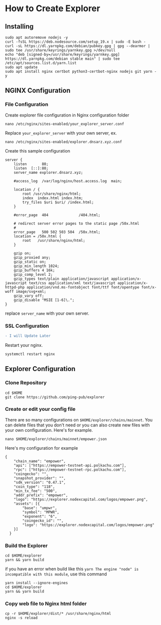 # How to Create Explorer
## Installing
```
sudo apt autoremove nodejs -y
curl -fsSL https://deb.nodesource.com/setup_19.x | sudo -E bash -
curl -sL https://dl.yarnpkg.com/debian/pubkey.gpg | gpg --dearmor | sudo tee /usr/share/keyrings/yarnkey.gpg >/dev/null
echo "deb [signed-by=/usr/share/keyrings/yarnkey.gpg] https://dl.yarnpkg.com/debian stable main" | sudo tee /etc/apt/sources.list.d/yarn.list
sudo apt update
sudo apt install nginx certbot python3-certbot-nginx nodejs git yarn -y 
```
## NGINX Configuration

### File Configuration
Create explorer file configuration in Nginx configuration folder
```
nano /etc/nginx/sites-enabled/your_explorer_server.conf
```
Replace `your_explorer_server` with your own server, ex.
```
nano /etc/nginx/sites-enabled/explorer.dnsarz.xyz.conf
```
Create this sample configuration
```
server {
    listen       80;
    listen  [::]:80;
    server_name explorer.dnsarz.xyz;

    #access_log  /var/log/nginx/host.access.log  main;

    location / {
        root /usr/share/nginx/html;
        index  index.html index.htm;
        try_files $uri $uri/ /index.html;
    }

    #error_page  404              /404.html;

    # redirect server error pages to the static page /50x.html
    #
    error_page   500 502 503 504  /50x.html;
    location = /50x.html {
        root   /usr/share/nginx/html;
    }

    gzip on;
    gzip_proxied any;
    gzip_static on;
    gzip_min_length 1024;
    gzip_buffers 4 16k;
    gzip_comp_level 2;
    gzip_types text/plain application/javascript application/x-javascript text/css application/xml text/javascript application/x-httpd-php application/vnd.ms-fontobject font/ttf font/opentype font/x-woff image/svg+xml;
    gzip_vary off;
    gzip_disable "MSIE [1-6]\.";
}
```
replace `server_name` with your own server.<br>
### SSL Configuration
```diff
- I will Update Later
```
Restart your nginx.
```
systemctl restart nginx
```


## Explorer Configuration
### Clone Repository
```
cd $HOME
git clone https://github.com/ping-pub/explorer
```

### Create or edit your config file
There are so many configurations on ``$HOME/explorer/chains/mainnet``. You can delete files that you don't need or you can also create new files with your own configuration. Here's for example.
```
nano $HOME/explorer/chains/mainnet/empower.json
```

Here's my configuration for example

```
{
    "chain_name": "empower",
    "api": ["https://empower-testnet-api.polkachu.com"],
    "rpc": ["https://empower-testnet-rpc.polkachu.com"],
    "coingecko": "",
    "snapshot_provider": "",
    "sdk_version": "0.47.1",
    "coin_type": "118",
    "min_tx_fee": "500",
    "addr_prefix": "empower",
    "logo": "https://explorer.nodexcapital.com/logos/empower.png",
    "assets": [{
        "base": "umpwr",
        "symbol": "MPWR",
        "exponent": "6",
        "coingecko_id": "",
        "logo": "https://explorer.nodexcapital.com/logos/empower.png"
    }]
  }
```
### Build the Explorer
```
cd $HOME/explorer
yarn && yarn build
```
if you have an error when build like this ``yarn The engine "node" is incompatible with this module``, use this command
```
yarn install --ignore-engines
cd $HOME/explorer
yarn && yarn build
```
### Copy web file to Nginx html folder
```
cp -r $HOME/explorer/dist/* /usr/share/nginx/html
nginx -s reload
```

